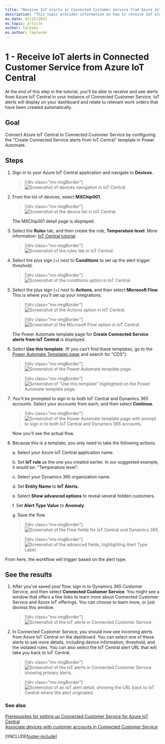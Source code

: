 ```yaml
---
title: "Receive IoT alerts in Connected Customer Service from Azure IoT Central | MicrosoftDocs"
description: "This topic provides information on how to receive IoT alerts in Connected Customer Service from Azure IoT Central."
ms.date: 01/25/2022
ms.topic: article
author: lalexms
ms.author: laalexan
---
```




# 1 - Receive IoT alerts in Connected Customer Service from Azure IoT Central

At the end of this step in the tutorial, you'll be able to receive and see alerts from Azure IoT Central in your instance of Connected Customer Service. IoT alerts will display on your dashboard and relate to relevant work orders that have been created automatically.  

## Goal

Connect Azure IoT Central to Connected Customer Service by configuring the "Create Connected Service alerts from IoT Central" template in Power Automate.

## Steps

1. Sign in to your Azure IoT Central application and navigate to **Devices**.

    > [!div class="mx-imgBorder"]
    > ![Screenshot of devices navigation in IoT Central.](../media/cs-iot-devices.png "Navigation to the Devices page of the Azure IoT Central application")

2. From the list of devices, select **MXChip001**.

    > [!div class="mx-imgBorder"]
    > ![Screenshot of the device list in IoT Central.](../media/cs-iot-device-list.png "Device list in IoT Central")
   
   The MXChip001 detail page is displayed.

3. Select the **Rules** tab, and then create the rule, **Temperature level**. More information: [IoT Central tutorial](/azure/iot-central/tutorial-configure-rules).

    > [!div class="mx-imgBorder"]
    > ![Screenshot of the rules tab in IoT Central.](../media/cs-iot-rules.png "Rules tab in IoT Central")

4. Select the plus sign (+) next to **Conditions** to set up the alert trigger threshold. 
    
    > [!div class="mx-imgBorder"]
    > ![Screenshot of the conditions option in IoT Central.](../media/cs-iot-conditions.png "Set up the alert trigger threshold")

5. Select the plus sign (+) next to **Actions**, and then select **Microsoft Flow**. This is where you'll set up your integrations.

    > [!div class="mx-imgBorder"]
    > ![Screenshot of the Actions option in IoT Central.](../media/cs-iot-actions.png "Actions option in IoT Central")

    > [!div class="mx-imgBorder"]
    > ![Screenshot of the Microsoft Flow option in IoT Central.](../media/cs-iot-microsoft-flow.png)

   The Power Automate template page for **Create Connected Service alerts from IoT Central** is displayed.

6. Select **Use this template**. (If you can't find these templates, go to the [Power Automate Templates page](https://flow.microsoft.com/templates/) and search for "CDS").

    > [!div class="mx-imgBorder"]
    > ![Screenshot of the Power Automate template page.](../media/cs-iot-use-template.png "Power Automate template page")

    > [!div class="mx-imgBorder"]
    > ![Screenshot of "Use this template" highlighted on the Power Automate template page.](../media/cs-iot-use-template-2.png "Use this template button on Power Automate template page")

7. You'll be prompted to sign in to both IoT Central and Dynamics 365 accounts. Select your accounts from each, and then select **Continue**. 

    > [!div class="mx-imgBorder"]
    > ![Screenshot of the Power Automate template page with prompt to sign in to both IoT Central and Dynamics 365 accounts.](../media/cs-iot-select-accounts.png "Sign in view for both IoT Central and Dynamics 365 on Power Automate template page")
    
   Now you'll see the actual flow.

8. Because this is a template, you only need to take the following actions:

    a. Select your Azure IoT Central application name.

    b. Set **IoT rule** as the one you created earlier. In our suggested example, it would be: "Temperature level".

    c. Select your Dynamics 365 organization name.

    d. Set **Entity Name** to **IoT Alerts.**

    e. Select **Show advanced options** to reveal several hidden customers.

    f. Set **Alert Type Value** to **Anomaly**.

    g. Save the flow.

    > [!div class="mx-imgBorder"]
    > ![Screenshot of the Flow fields for IoT Central and Dynamics 365.](../media/cs-iot-central-alerts-1.png)

    > [!div class="mx-imgBorder"]
    > ![Screenshot of the advanced fields, highlighting Alert Type Label.](../media/cs-iot-central-alerts-2.png)

From here, the workflow will trigger based on the alert type.

## See the results

1. After you've saved your flow, sign in to Dynamics 365 Customer Service, and then select **Connected Customer Service**. 
   You might see a window that offers a few links to learn more about Connected Customer Service and Azure IoT offerings. You can choose to learn more, or just dismiss this window. 

   > [!div class="mx-imgBorder"]
   > ![Screenshot of the IoT alerts in Connected Customer Service.](../media/cs-iot-central-alerts-3.png)

2. In Connected Customer Service, you should now see incoming alerts from Azure IoT Central on the dashboard. You can select one of these alerts to see more details, including device information, threshold, and the violated rules. You can also select the IoT Central alert URL that will take you back to IoT Central.

   > [!div class="mx-imgBorder"]
   > ![Screenshot of the IoT alerts in Connected Customer Service showing primary alerts.](../media/cs-iot-central-alerts-4.png)

   > [!div class="mx-imgBorder"]
   > ![Screenshot of an IoT alert detail, showing the URL back to IoT Central where the alert originated.](../media/cs-iot-central-alerts-5.png)

### See also

[Prerequisites for setting up Connected Customer Service for Azure IoT Central](cs-iot-prerequisites.md)<br>
[Associate devices with customer accounts in Connected Customer Service](cs-iot-central-associate-devices.md)<br>


[!INCLUDE[footer-include](../../includes/footer-banner.md)]
